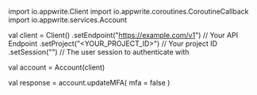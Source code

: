 import io.appwrite.Client
import io.appwrite.coroutines.CoroutineCallback
import io.appwrite.services.Account

val client = Client()
    .setEndpoint("https://example.com/v1") // Your API Endpoint
    .setProject("<YOUR_PROJECT_ID>") // Your project ID
    .setSession("") // The user session to authenticate with

val account = Account(client)

val response = account.updateMFA(
    mfa = false
)
